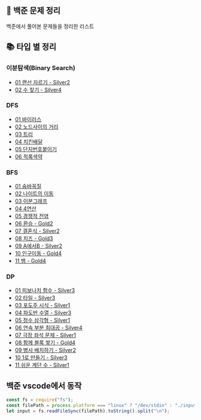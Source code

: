 ## 🐬 백준 문제 정리

백준에서 풀어본 문제들을 정리한 리스트

## 📚 타입 별 정리

### 이분탐색(Binary Search)

- [01 랜선 자르기 - Silver2](https://github.com/jinseoIT/daily_algorithms/blob/main/baekjoon/binarySearch/%EB%9E%9C%EC%84%A0%EC%9E%90%EB%A5%B4%EA%B8%B0.md)
- [02 수 찾기 - Silver4](https://github.com/jinseoIT/daily_algorithms/blob/main/baekjoon/binarySearch/%EC%88%98%20%EC%B0%BE%EA%B8%B0.md)

### DFS

- [01 바이러스](https://github.com/jinseoIT/daily_algorithms/blob/main/baekjoon/dfs/%EB%B0%94%EC%9D%B4%EB%9F%AC%EC%8A%A4.md)
- [02 노드사이의 거리](https://github.com/jinseoIT/daily_algorithms/blob/main/baekjoon/dfs/%EB%85%B8%EB%93%9C%EC%82%AC%EC%9D%B4%EC%9D%98%20%EA%B1%B0%EB%A6%AC.md)
- [03 트리](https://github.com/jinseoIT/daily_algorithms/blob/main/baekjoon/dfs/%ED%8A%B8%EB%A6%AC.md)
- [04 치킨배달](https://github.com/jinseoIT/daily_algorithms/blob/main/baekjoon/dfs/%EC%B9%98%ED%82%A8%EB%B0%B0%EB%8B%AC.md)
- [05 단지번호붙이기](https://github.com/jinseoIT/daily_algorithms/blob/main/baekjoon/dfs/%EB%8B%A8%EC%A7%80%EB%B2%88%ED%98%B8%EB%B6%99%EC%9D%B4%EA%B8%B0.md)
- [06 적록색약](https://github.com/jinseoIT/daily_algorithms/blob/main/baekjoon/dfs/%EC%A0%81%EB%A1%9D%EC%83%89%EC%95%BD.md)

### BFS

- [01 숨바꼭질](https://github.com/jinseoIT/daily_algorithms/blob/main/baekjoon/bfs%20/%EC%88%A8%EB%B0%94%EA%BC%AD%EC%A7%88.md)
- [02 나이트의 이동](https://github.com/jinseoIT/daily_algorithms/blob/main/baekjoon/bfs%20/%EB%82%98%EC%9D%B4%ED%8A%B8%EC%9D%98%EC%9D%B4%EB%8F%99.md)
- [03 이분그래프](https://github.com/jinseoIT/daily_algorithms/blob/main/baekjoon/bfs%20/%EC%9D%B4%EB%B6%84%EA%B7%B8%EB%9E%98%ED%94%84.md)
- [04 4연산](https://github.com/jinseoIT/daily_algorithms/blob/main/baekjoon/bfs%20/4%EC%97%B0%EC%82%B0.md)
- [05 경쟁적 전염](https://github.com/jinseoIT/daily_algorithms/blob/main/baekjoon/bfs%20/%EA%B2%BD%EC%9F%81%EC%A0%81%EC%A0%84%EC%97%AD.md)
- [06 환승 - Gold2](https://github.com/jinseoIT/daily_algorithms/blob/main/baekjoon/bfs%20/%ED%99%98%EC%8A%B9.md)
- [07 결혼식 - Silver2](https://github.com/jinseoIT/daily_algorithms/blob/main/baekjoon/bfs%20/%EA%B2%B0%ED%98%BC%EC%8B%9D.md)
- [08 치즈 - Gold3](https://github.com/jinseoIT/daily_algorithms/blob/main/baekjoon/bfs%20/%EC%B9%98%EC%A6%88.md)
- [09 A에서B - Silver2](https://github.com/jinseoIT/daily_algorithms/blob/main/baekjoon/bfs%20/A%EC%97%90%EC%84%9CB.md)
- [10 인구이동 - Gold4](https://github.com/jinseoIT/daily_algorithms/blob/main/baekjoon/bfs%20/%EC%9D%B8%EA%B5%AC%EC%9D%B4%EB%8F%99.md)
- [11 뱀 - Gold4](https://github.com/jinseoIT/daily_algorithms/blob/main/baekjoon/bfs%20/%EB%B1%80.md)

### DP

- [01 피보나치 함수 - Silver3](https://github.com/jinseoIT/daily_algorithms/blob/main/baekjoon/dp/01%ED%94%BC%EB%AA%A8%EB%82%98%EC%B9%98%ED%95%A8%EC%88%98.md)
- [02 타일 - Silver3](https://github.com/jinseoIT/daily_algorithms/blob/main/baekjoon/dp/02%ED%83%80%EC%9D%BC.md)
- [03 포도주 시식 - Silver1](https://github.com/jinseoIT/daily_algorithms/blob/main/baekjoon/dp/03%ED%8F%AC%EB%8F%84%EC%A3%BC%EC%8B%9C%EC%8B%9D.md)
- [04 파도반 수열 - Silver3](https://github.com/jinseoIT/daily_algorithms/blob/main/baekjoon/dp/04%ED%8C%8C%EB%8F%84%EB%B0%98%EC%88%98%EC%97%B4.md)
- [05 정수 삼각형 - Silver1](https://github.com/jinseoIT/daily_algorithms/blob/main/baekjoon/dp/05%EC%A0%95%EC%88%98%EC%82%BC%EA%B0%81%ED%98%95.md)
- [06 연속 부분 최대곱 - Silver4](https://github.com/jinseoIT/daily_algorithms/blob/main/baekjoon/dp/06%EC%97%B0%EC%86%8D%EB%B6%80%EB%B6%84%EC%B5%9C%EB%8C%80%EA%B3%B1.md)
- [07 극장 좌석 문제 - Silver1](https://github.com/jinseoIT/daily_algorithms/blob/main/baekjoon/dp/07%EA%B7%B9%EC%9E%A5%EC%A2%8C%EC%84%9D%EB%AC%B8%EC%A0%9C.md)
- [08 함께 블록 쌓기 - Gold4](https://github.com/jinseoIT/daily_algorithms/blob/main/baekjoon/dp/08%ED%95%A8%EA%BB%98%EB%B8%94%EB%A1%9D%EC%8C%93%EA%B8%B0.md)
- [09 병사 배치하기 - Silver2](https://github.com/jinseoIT/daily_algorithms/blob/main/baekjoon/dp/09%EB%B3%91%EC%82%AC%EB%B0%B0%EC%B9%98%ED%95%98%EA%B8%B0.md)
- [10 1로 만들기 - Silver3](https://github.com/jinseoIT/daily_algorithms/blob/main/baekjoon/dp/10%EC%9D%BC%EB%A1%9C%EB%A7%8C%EB%93%A4%EA%B8%B0.md)
- [11 쉬운 계단 수 - Silver1](https://github.com/jinseoIT/daily_algorithms/blob/main/baekjoon/dp/11%EC%89%AC%EC%9A%B4%EA%B3%84%EB%8B%A8%EC%88%98.md)

## 백준 vscode에서 동작

```javascript
const fs = require("fs");
const filePath = process.platform === "linux" ? "/dev/stdin" : "./input.txt";
let input = fs.readFileSync(filePath).toString().split("\n");
```
